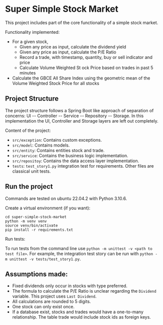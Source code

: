 # Super Simple Stock Market

This project includes part of the core functionality of a simple stock market.

Functionality implemented:

- For a given stock,
    - Given any price as input, calculate the dividend yield
    - Given any price as input, calculate the P/E Ratio
    - Record a trade, with timestamp, quantity, buy or sell indicator and price
    - Calculate Volume Weighted St ock Price based on trades in past 5 minutes
- Calculate the GBCE All Share Index using the geometric mean of the Volume Weighted Stock Price for all stocks

## Project Structure

The project structure follows a Spring Boot like approach of separation of concerns: UI -- Controller -- Service --
Repository -- Storage. In this implementation the UI, Controller and Storage layers are left out completely.

Content of the project:

- `src/exception`: Contains custom exceptions.
- `src/model`: Contains models.
- `src/entity`: Contains entities stock and trade.
- `src/service`: Contains the business logic implementation.
- `src/repositoy`: Contains the data access layer implementation.
- `tests`: `test_story1.py` integration test for requirements. Other files are classical unit tests.

## Run the project

Commands are tested on ubuntu 22.04.2 with Python 3.10.6.

Create a virtual environment (if you want):

```shell
cd super-simple-stock-market
python -m venv venv
source venv/bin/activate
pip install -r requirements.txt
```

Run tests:

To run tests from the command line use `python -m unittest -v <path to test file>`. For example, the integration test
story can be run with `python -m unittest -v tests/test_story1.py`.

## Assumptions made:

- Fixed dividends only occur in stocks with type preferred.
- The formula to calculate the P/E Ratio is unclear regarding the `Dividend` variable. This project
  uses `Last Dividend`.
- All calculations are rounded to 5 digits.
- One stock can only exist once.
- If a database exist, stocks and trades would have a one-to-many relationship. The table trade would include stock ids
  as foreign keys. 